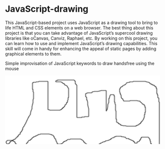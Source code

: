 # JavaScript-drawing
This JavaScript-based project uses JavaScript as a drawing tool to bring to life HTML and CSS elements on a web browser.
The best thing about this project is that you can take advantage of JavaScript’s supercool drawing libraries like oCanvas, Canviz, Raphael, etc. 
By working on this project, you can learn how to use and implement JavaScript’s drawing capabilities. This skill will come in handy for enhancing the appeal of static pages by adding graphical elements to them.

Simple improvisation of JavaScript keywords to draw handsfree using the mouse

![Images](out.png)
